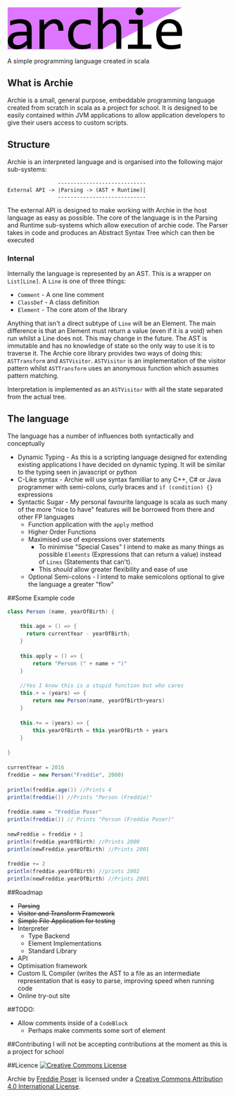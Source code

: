![logo](https://raw.githubusercontent.com/vogon101/Archie/master/images/logo.jpg "Logo")

A simple programming language created in scala

## What is Archie
Archie is a small, general purpose, embeddable programming language created from scratch in
scala as a project for school. It is designed to be easily contained within JVM applications
to allow application developers to give their users access to custom scripts.

## Structure
Archie is an interpreted language and is organised into the following major sub-systems:
 
                    ----------------------------
    External API -> |Parsing -> (AST + Runtime)|
                    ----------------------------
                    
The external API is designed to make working with Archie in the host language as easy as
possible. The core of the language is in the Parsing and Runtime sub-systems which allow
execution of archie code. The Parser takes in code and produces an Abstract Syntax Tree
which can then be executed

### Internal
Internally the language is represented by an AST. This is a wrapper on `List[Line]`. A `Line` is
one of three things:
* `Comment` - A one line comment
* `ClassDef` - A class definition 
* `Element` - The core atom of the library

Anything that isn't a direct subtype of `Line` will be an Element. The main difference is that an
Element must return a value (even if it is a void) when run whilst a Line does not. This may change
in the future. The AST is immutable and has no knowledge of state so the only way to use it is to
traverse it. The Archie core library provides two ways of doing this: `ASTTransform` and `ASTVisitor`.
`ASTVisitor` is an implementation of the visitor pattern whilst `ASTTransform` uses an anonymous function
 which assumes pattern matching.
 
 Interpretation is implemented as an `ASTVisitor` with all the state separated from the actual tree.

## The language
The language has a number of influences both syntactically and conceptually

* Dynamic Typing - As this is a scripting language designed for extending existing
    applications I have decided on dynamic typing. It will be similar to the typing
    seen in javascript or python  
* C-Like syntax - Archie will use syntax familliar to any C++, C# or Java programmer 
    with semi-colons, curly braces and `if (condition) {}` expressions
* Syntactic Sugar - My personal favourite language is scala as such many of the more "nice
    to have" features will be borrowed from there and other FP languages
    * Function application with the `apply` method
    * Higher Order Functions
    * Maximised use of expressions over statements
        * To minimise "Special Cases" I intend to make as many things as possible `Elements`
            (Expressions that can return a value) instead of `Lines` (Statements that can't).
        * This *should* allow greater flexibility and ease of use
    * Optional Semi-colons - I intend to make semicolons optional to give the language a greater
        "flow"
        
##Some Example code
```scala
class Person (name, yearOfBirth) {
    
    this.age = () => {
      return currentYear - yearOfBirth;
    }
    
    this.apply = () => {
        return "Person (" + name + ")"
    }
    
    //Yes I know this is a stupid function but who cares
    this.+ = (years) => {
        return new Person(name, yearOfBirth+years)
    }
    
    this.+= = (years) => {
        this.yearOfBirth = this.yearOfBirth + years
    }
    
}

currentYear = 2016
freddie = new Person("Freddie", 2000)

println(freddie.age()) //Prints 4
println(freddie()) //Prints "Person (Freddie)"

freddie.name = "Freddie Poser"
println(freddie()) // Prints "Person (Freddie Poser)"

newFreddie = freddie + 1
println(freddie.yearOfBirth) //Prints 2000
println(newFreddie.yearOfBirth) //Prints 2001

freddie += 2
println(freddie.yearOfBirth) //prints 2002
println(newFreddie.yearOfBirth) //Prints 2001
```

##Roadmap
- ~~Parsing~~
- ~~Visitor and Transform Framework~~
- ~~Simple File Application for testing~~
- Interpreter
    - Type Backend
    - Element Implementations
    - Standard Library
- API
- Optimisation framework
- Custom IL Compiler (writes the AST to a file as an intermediate representation that is easy to parse,
improving speed when running code
- Online try-out site

##TODO:
* Allow comments inside of a `CodeBlock`
    * Perhaps make comments some sort of element

##Contributing
I will not be accepting contributions at the moment as this is a project for school

##Licence 
<a rel="license" href="http://creativecommons.org/licenses/by/4.0/"><img alt="Creative Commons License" style="border-width:0" src="https://i.creativecommons.org/l/by/4.0/88x31.png" /></a>

<span xmlns:dct="http://purl.org/dc/terms/" property="dct:title">Archie</span> by <a xmlns:cc="http://creativecommons.org/ns#" href="https://vogonjeltz.com" property="cc:attributionName" rel="cc:attributionURL">Freddie Poser</a> is licensed under a <a rel="license" href="http://creativecommons.org/licenses/by/4.0/">Creative Commons Attribution 4.0 International License</a>.